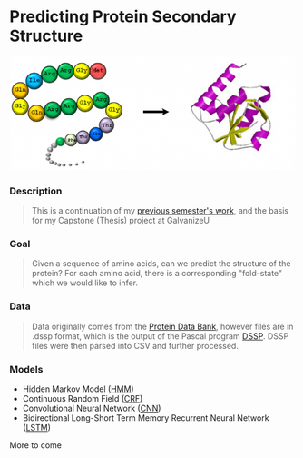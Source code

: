 # Predicting Protein Secondary Structure

<img src='imgs/seq_structure.png'>

### Description
> This is a continuation of my <a href='https://github.com/lucasramadan/Protein_Prediction'>previous semester's work</a>, and the basis for my Capstone (Thesis) project at GalvanizeU

### Goal
> Given a sequence of amino acids, can we predict the structure of the protein? For each amino acid, there is a corresponding "fold-state" which we would like to infer. 

### Data
> Data originally comes from the <a href='http://www.rcsb.org/pdb/home/home.do'>Protein Data Bank</a>, however files are in .dssp format, which is the output of the Pascal program <a href='https://en.wikipedia.org/wiki/DSSP_(hydrogen_bond_estimation_algorithm)'>DSSP</a>. DSSP files were then parsed into CSV and further processed. 

### Models
* Hidden Markov Model (<a href='http://hmmlearn.readthedocs.io/en/latest/'>HMM</a>) 
* Continuous Random Field (<a href='https://cran.r-project.org/web/packages/CRF/index.html'>CRF</a>)
* Convolutional Neural Network (<a href='http://keras.io/layers/convolutional/'>CNN</a>)
* Bidirectional Long-Short Term Memory Recurrent Neural Network (<a href='http://keras.io/layers/recurrent/#lstm'>LSTM</a>)

More to come
